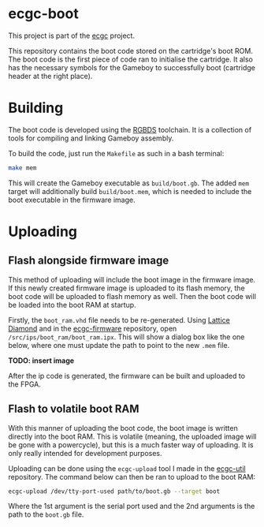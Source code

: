 # ecgc-boot

This project is part of the [ecgc](https://efacdev.nl/pages/project/?name=ecgc)
project.

This repository contains the boot code stored on the cartridge's boot ROM.
The boot code is the first piece of code ran to initialise the cartridge.
It also has the necessary symbols for the Gameboy to successfully boot
(cartridge header at the right place).

# Building

The boot code is developed using the [RGBDS](https://rgbds.gbdev.io/) toolchain.
It is a collection of tools for compiling and linking Gameboy assembly.

To build the code, just run the `Makefile` as such in a bash terminal:

```bash
make mem
```

This will create the Gameboy executable as `build/boot.gb`.
The added `mem` target will additionally build `build/boot.mem`,
which is needed to include the boot executable in the firmware image.

# Uploading

## Flash alongside firmware image

This method of uploading will include the boot image in the firmware image.
If this newly created firmware image is uploaded to its flash memory,
the boot code will be uploaded to flash memory as well.
Then the boot code will be loaded into the boot RAM at startup.

Firstly, the `boot_ram.vhd` file needs to be re-generated.
Using [Lattice Diamond](https://www.latticesemi.com/latticediamond)
and in the [ecgc-firmware](https://github.com/elialm/ecgc-firmware) repository,
open `/src/ips/boot_ram/boot_ram.ipx`.
This will show a dialog box like the one below,
where one must update the path to point to the new `.mem` file.

**TODO: insert image**

After the ip code is generated,
the firmware can be built and uploaded to the FPGA.

## Flash to volatile boot RAM

With this manner of uploading the boot code,
the boot image is written directly into the boot RAM.
This is volatile (meaning, the uploaded image will be gone with a powercycle),
but this is a much faster way of uploading.
It is only really intended for development purposes.

Uploading can be done using the `ecgc-upload` tool I made in the
[ecgc-util](https://github.com/elialm/ecgc-util) repository.
The command below can then be ran to upload to the boot RAM:

```bash
ecgc-upload /dev/tty-port-used path/to/boot.gb --target boot
```

Where the 1st argument is the serial port used
and the 2nd arguments is the path to the `boot.gb` file.